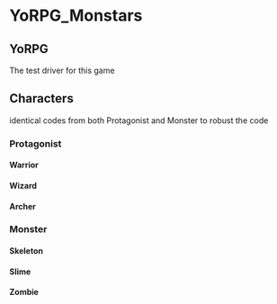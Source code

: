 # YoRPG_Monstars
## YoRPG 
The test driver for this game
## Characters
identical codes from both Protagonist and Monster to robust the code
### Protagonist
#### Warrior
#### Wizard
#### Archer
### Monster
#### Skeleton
#### Slime 
#### Zombie
